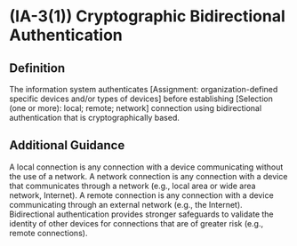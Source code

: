 
# (IA-3(1)) Cryptographic Bidirectional Authentication

## Definition

The information system authenticates [Assignment: organization-defined specific devices and/or types of devices] before establishing [Selection (one or more): local; remote; network] connection using bidirectional authentication that is cryptographically based.

## Additional Guidance

A local connection is any connection with a device communicating without the use of a network. A network connection is any connection with a device that communicates through a network (e.g., local area or wide area network, Internet). A remote connection is any connection with a device communicating through an external network (e.g., the Internet). Bidirectional authentication provides stronger safeguards to validate the identity of other devices for connections that are of greater risk (e.g., remote connections).
